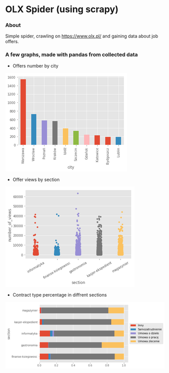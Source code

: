 # OLX Spider (using scrapy)

### About
Simple spider, crawling on https://www.olx.pl/ and gaining data about job offers.

### A few graphs, made with pandas from collected data

- Offers number by city

![Alt text](https://github.com/Yelwo/OLX-Spider/blob/master/OLX-scrapy/imgs/city_views.png)

- Offer views by section

![Alt text](https://github.com/Yelwo/OLX-Spider/blob/master/OLX-scrapy/imgs/section_views.png)

- Contract type percentage in diffrent sections

![Alt text](https://github.com/Yelwo/OLX-Spider/blob/master/OLX-scrapy/imgs/section_type_of_contract.png)
